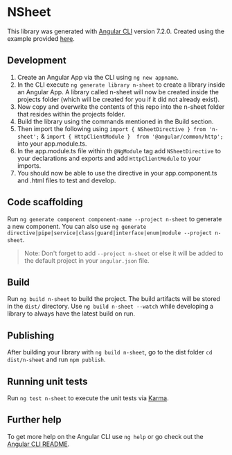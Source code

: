 # NSheet

This library was generated with [Angular CLI](https://github.com/angular/angular-cli) version 7.2.0. Created using the example provided [here](https://medium.com/@tomsu/how-to-build-a-library-for-angular-apps-4f9b38b0ed11).

## Development

1. Create an Angular App via the CLI using `ng new appname`.
1. In the CLI execute `ng generate library n-sheet` to create a library inside an Angular App. A library called n-sheet will now be created inside the projects folder (which will be created for you if it did not already exist).
2. Now copy and overwrite the contents of this repo into the n-sheet folder that resides within the projects folder.
3. Build the library using the commands mentioned in the Build section.
4. Then import the following using `import { NSheetDirective } from 'n-sheet';` & `import { HttpClientModule }  from '@angular/common/http';` into your app.module.ts.
4. In the app.module.ts file within th `@NgModule` tag add `NSheetDirective` to your declarations and exports and add `HttpClientModule` to your imports.
5. You should now be able to use the directive in your app.component.ts and .html files to test and develop.
 

## Code scaffolding

Run `ng generate component component-name --project n-sheet` to generate a new component. You can also use `ng generate directive|pipe|service|class|guard|interface|enum|module --project n-sheet`.
> Note: Don't forget to add `--project n-sheet` or else it will be added to the default project in your `angular.json` file. 

## Build

Run `ng build n-sheet` to build the project. The build artifacts will be stored in the `dist/` directory. Use `ng build n-sheet --watch` while developing a library to always have the latest build on run.

## Publishing

After building your library with `ng build n-sheet`, go to the dist folder `cd dist/n-sheet` and run `npm publish`.

## Running unit tests

Run `ng test n-sheet` to execute the unit tests via [Karma](https://karma-runner.github.io).

## Further help

To get more help on the Angular CLI use `ng help` or go check out the [Angular CLI README](https://github.com/angular/angular-cli/blob/master/README.md).

